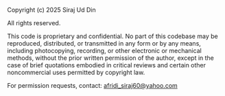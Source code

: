 Copyright (c) 2025 Siraj Ud Din

All rights reserved.

This code is proprietary and confidential. No part of this codebase may be reproduced, distributed, or transmitted in any form or by any means, including photocopying, recording, or other electronic or mechanical methods, without the prior written permission of the author, except in the case of brief quotations embodied in critical reviews and certain other noncommercial uses permitted by copyright law.

For permission requests, contact: afridi_siraj60@yahoo.com
